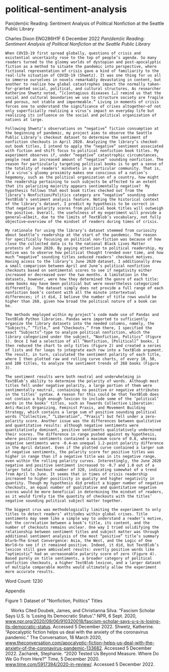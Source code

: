 # political-sentiment-analysis
Pan(dem)ic Reading: Sentiment Analysis of Political Nonfiction at the Seattle Public Library 


Charles Dixon
ENG286H1F
6 December 2022
*Pan(dem)ic Reading: Sentiment Analysis of Political Nonfiction at the Seattle Public Library*

	When COVID-19 first spread globally, questions of crisis and existential uncertainty rose to the top of people’s agenda. So many readers turned to the gloomy worlds of dystopian and post-apocalyptic fiction as a method to situate the pandemic into perspective, where fictional representation of crisis gave a kind of familiarity to the real-life situation of COVID-19 (Shwetz). It was one thing for us all to immerse ourselves in novels remarkably devastating in content, but another to realize how global catastrophes impact the normally taken-for-granted social, political, and cultural structures. As researcher Katherine Shwetz noted, “[c]ontagious diseases […] remind us that the social and cultural boundaries we use to structure society are fragile and porous, not stable and impermeable.” Living in moments of crisis forces one to understand the significance of crises altogether—of not only superficially realizing a virus’s impact on everyday life but realizing its influence on the social and political organization of nations at large. 										
    
    Following Shwetz’s observations on “negative” fiction consumption at the beginning of pandemic, my project aims to observe the Seattle Public Library’s checkout dataset to determine the sentiment of nonfiction checkouts in April 2020. Analyzing the library’s checked-out book titles, I intend to apply the “negative” sentiment associated with fiction and shift focus to political nonfiction book titles. My experiment observes if, under “negative” catastrophic circumstances, people read an increased amount of “negative” sounding nonfiction. The reason for particularly targeting political books is to get a sense of the totality of readers’ mindsets in a particular community. That is, if a virus’s gloomy proximity makes one conscious of a nation’s hegemony, such as the political organization of a country, how might the readership pertaining to such subjects be affected to an extent that its polarizing majority appears sentimentally negative?  My hypothesis follows that most book titles checked out from the library’s Nonfiction/Politics category are “negative” sounding under TextBlob’s sentiment analysis feature. Noting the historical context of the library’s dataset, I predict my hypothesis to be correct in that negative polarity scores from political book titles will outweigh the positive. Overall, the usefulness of my experiment will provide a general—albeit, due to the limits of TextBlob’s vocabulary, not fully objective—overview of the mindset of readers during times of crisis. 													
    
    My rationale for using the library’s dataset stemmed from curiosity about Seattle’s readership at the start of the pandemic. The reason for specifically focusing on political non-fiction was because of how close the collected data is to the national Black Lives Matter protests of June 2020. By paying attention to political readership, my motive was to observe how political thought trended over time, and how much “negative” sounding titles seduced readers’ checkout motives. Having access to the library’s June 2020 dataset, I additionally drew a small comparison between April and June’s political nonfiction checkouts based on sentimental scores to see if negativity either increased or decreased over the two months. A limitation in the datasets, however, were how they determined the genre of each title: some books may have been political but were nevertheless categorized differently.  The dataset simply does not provide a full range of each nonfiction book’s content with all the minute intertextual differences; if it did, I believe the number of title rows would be higher than 268, given how broad the political nature of a book can be.											
    
    The methods employed within my project’s code made use of Pandas and TextBlob Python libraries. Pandas were imported to sufficiently organize the library datasets into the needed columns, namely, the “Subjects,” “Title,” and “Checkouts.” From there, I specified the exact “Subjects”-type to analyze political nonfiction, which the library categorized under the subject, “Nonfiction, Politics” (Figure 1). Once I had a selection of all “Nonfiction, [Political]” books, I then reduced the chart to only titles (Figure 2) and created a series of lists and for loops to integrate each row into a TextBlob argument. The result, in turn, calculated the sentiment polarity of each title, where I then plotted raw and rolling curve charts, of every 10, 50, and 100 titles, to analyze the sentiment trends of 268 books (Figure 3). 					
    
    The sentiment results were both neutral and underwhelming in TextBlob’s ability to determine the polarity of words. Although most titles fell under negative polarity, a large portion of them were sentimentally neutral, containing no positive or negative attributes in the titles’ syntax. A reason for this could be that TextBlob does not contain a high enough lexicon to include some of the ‘political’ words in the books’ titles, such as Towards Collective Liberation: Anti-Racist Organizing, Feminist Praxis, and Movement Building Strategy, which contains a large sum of positive sounding political words (“Collective,” “Liberation”, “Praxis”) but fell under a zero-polarity score. Another issue was the differences between qualitative and quantitative results: although negative sentiments were quantitatively dominant, positive sentiments qualitatively undermined their scores. The difference in range pushed against my hypothesis, where positive sentiments contained a maximum score of 0.8, whereas negative sentiments were -0.4—an unequal 1.2-point polarity difference in the April dataset. Even if the plotted curve contained a larger sum of negative sentiments, the polarity score for positive titles was higher in range than if a negative title was in its negative range, even within the rolling polarity curves. Interestingly, the June 2020 negative and positive sentiment increased to -0.7 and 1.0 out of a larger total checkout number of 320, indicating somewhat of a trend from April to June. It seems that in times of crisis readership increased to higher positivity in quality and higher negativity in quantity. Though my hypothesis did predict a bigger number of negative checkouts, an equal number of qualitative and quantitative negative scores would be more beneficial in determining the mindset of readers, as it would firmly tie the quantity of checkouts with the titles’ negative sounding political subject matter together. 					
    
    The biggest crux was methodologically limiting the experiment to only titles to detect readers’ attitudes within global crises. Title sentiments may seem like a simple way to understand a reader’s motive, but the correlation between a book’s title, its content, and the number of checkouts remains unclear. One way I tried solidifying the relationship between sentiment titles and subject matter was through additional sentiment analysis of the most “positive” title’s summary blurb—The Great Convergence: Asia, the West, and the Logic of One World—to see if it remained positive. Indeed, it did, but TextBlob’s lexicon still gave ambivalent results: overtly positive words like “optimistic” had an unreasonable polarity score of zero (Figure 4). Based purely on title sentiments, a broader category of political nonfiction checkouts, a higher TextBlob lexicon, and a larger dataset of multiple comparable months would ultimately allow the experiment more accurate results.  
Word Count: 1230

Appendix
	 
Figure 1: Dataset of "Nonfiction, Politics" Titles


 
  
Works Cited
Doubek, James, and Christianna Silva. “Fascism Scholar Says U.S. Is ‘Losing Its Democratic Status’.” NPR, 6 Sept. 2020, www.npr.org/2020/09/06/910320018/fascism-scholar-says-u-s-is-losing-its-democratic-status. Accessed 5 December 2022.
Shwetz, Katherine. “Apocalyptic fiction helps us deal with the anxiety of the coronavirus pandemic.” The Conversation, 18 March 2020, www.theconversation.com/apocalyptic-fiction-helps-us-deal-with-the-anxiety-of-the-coronavirus-pandemic-133682. Accessed 5 December 2022.
Zacharek, Stephanie. “2020 Tested Us Beyond Measure. Where Do We Go From Here?” Time, 5 December 2020. www.time.com/5917394/2020-in-review/. Accessed 5 December 2022.

